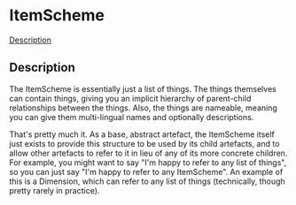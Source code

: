 # ItemScheme
[Description](../../information_model/Base/ItemScheme.md)

## Description

The ItemScheme is essentially just a list of things. The things themselves can contain things, giving you an implicit hierarchy of parent-child relationships between the things. Also, the things are nameable, meaning you can give them multi-lingual names and optionally descriptions.

That's pretty much it. As a base, abstract artefact, the ItemScheme itself just exists to provide this structure to be used by its child artefacts, and to allow other artefacts to refer to it in lieu of any of its more concrete children. For example, you might want to say "I'm happy to refer to any list of things", so you can just say "I'm happy to refer to any ItemScheme". An example of this is a Dimension, which can refer to any list of things (technically, though pretty rarely in practice).